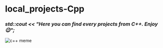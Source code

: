 # local_projects-Cpp

### *std::cout << "Here you can find every projects from C++. Enjoy 😉";*  
  
![c++ meme](https://user-images.githubusercontent.com/93386476/188865300-68b91513-9e30-4e9f-9d54-e0146f725314.jpg)

